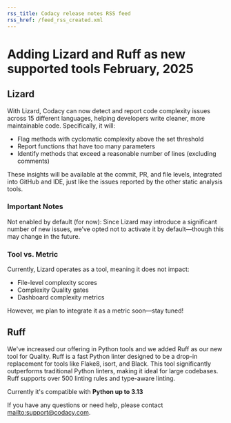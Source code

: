 ```yaml
---
rss_title: Codacy release notes RSS feed
rss_href: /feed_rss_created.xml
---
```


# Adding Lizard and Ruff as new supported tools February, 2025

## Lizard

With Lizard, Codacy can now detect and report code complexity issues across 15 different languages, helping developers write cleaner, more maintainable code. Specifically, it will:

-   Flag methods with cyclomatic complexity above the set threshold
-   Report functions that have too many parameters
-   Identify methods that exceed a reasonable number of lines (excluding comments)

These insights will be available at the commit, PR, and file levels, integrated into GitHub and IDE, just like the issues reported by the other static analysis tools.

### Important Notes

Not enabled by default (for now): Since Lizard may introduce a significant number of new issues, we’ve opted not to activate it by default—though this may change in the future.

### Tool vs. Metric

Currently, Lizard operates as a tool, meaning it does not impact:

-   File-level complexity scores
-   Complexity Quality gates
-   Dashboard complexity metrics

However, we plan to integrate it as a metric soon—stay tuned!

## Ruff

We've increased our offering in Python tools and we added Ruff as our new tool for Quality.
Ruff is a fast Python linter designed to be a drop-in replacement for tools like Flake8, isort, and Black. This tool significantly outperforms traditional Python linters, making it ideal for large codebases. Ruff supports over 500 linting rules and type-aware linting.

Currently it's compatible with **Python up to 3.13**

If you have any questions or need help, please contact <mailto:support@codacy.com>.
